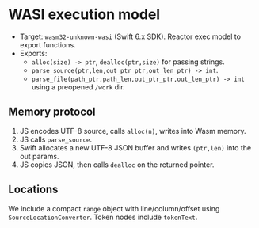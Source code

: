 # WASI execution model

- Target: `wasm32-unknown-wasi` (Swift 6.x SDK). Reactor exec model to export functions.
- Exports:
  - `alloc(size) -> ptr`, `dealloc(ptr,size)` for passing strings.
  - `parse_source(ptr,len,out_ptr_ptr,out_len_ptr) -> int`.
  - `parse_file(path_ptr,path_len,out_ptr_ptr,out_len_ptr) -> int` using a preopened `/work` dir.

## Memory protocol

1. JS encodes UTF-8 source, calls `alloc(n)`, writes into Wasm memory.
2. JS calls `parse_source`.
3. Swift allocates a new UTF-8 JSON buffer and writes `(ptr,len)` into the out params.
4. JS copies JSON, then calls `dealloc` on the returned pointer.

## Locations

We include a compact `range` object with line/column/offset using `SourceLocationConverter`. Token nodes include `tokenText`.
